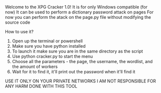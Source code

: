 Welcome to the XPG Cracker 1.0!
It is for only Windows compatible (for now)
It can be used to perform a dictionary password attack on pages
For now you can perform the atack on the page.py file without modifying the source code

How to use it?
1. Open up the terminal or powershell
2. Make sure you have python installed
3. To launch it make sure you are in the same directory as the script
4. Use python cracker.py to start the menu
5. Choose all the parameters - the page, the username, the wordlist, and the amount of workers
6. Wait for it to find it, it'll print out the password when it'll find it

USE IT ONLY ON YOUR PRIVATE NETWORKS
I AM NOT RESPONSIBLE FOR ANY HARM DONE WITH THIS TOOL

